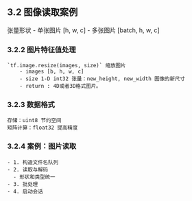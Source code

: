 
## 3.2 图像读取案例

张量形状
    - 单张图片 [h, w, c]
    - 多张图片 [batch, h, w, c]

### 3.2.2 图片特征值处理
    `tf.image.resize(images, size)` 缩放图片
        - images [b, h, w, c]
        - size 1-D int32 张量：new_height, new_width 图像的新尺寸
        - return : 4D或者3D格式图片。

### 3.2.3 数据格式
    存储：uint8 节约空间
    矩阵计算：float32 提高精度

### 3.2.4 案例：图片读取
    - 1. 构造文件名队列
    - 2. 读取与解码
      - 形状和类型统一
    - 3. 批处理
    - 4. 启动会话






